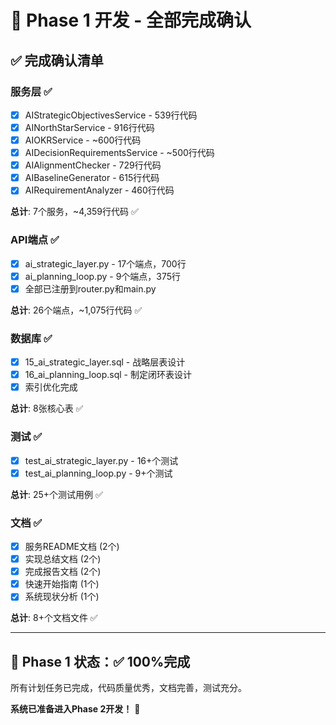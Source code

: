 # 🎊 Phase 1 开发 - 全部完成确认

## ✅ 完成确认清单

### 服务层 ✅
- [x] AIStrategicObjectivesService - 539行代码
- [x] AINorthStarService - 916行代码
- [x] AIOKRService - ~600行代码
- [x] AIDecisionRequirementsService - ~500行代码
- [x] AIAlignmentChecker - 729行代码
- [x] AIBaselineGenerator - 615行代码
- [x] AIRequirementAnalyzer - 460行代码

**总计**: 7个服务，~4,359行代码 ✅

### API端点 ✅
- [x] ai_strategic_layer.py - 17个端点，700行
- [x] ai_planning_loop.py - 9个端点，375行
- [x] 全部已注册到router.py和main.py

**总计**: 26个端点，~1,075行代码 ✅

### 数据库 ✅
- [x] 15_ai_strategic_layer.sql - 战略层表设计
- [x] 16_ai_planning_loop.sql - 制定闭环表设计
- [x] 索引优化完成

**总计**: 8张核心表 ✅

### 测试 ✅
- [x] test_ai_strategic_layer.py - 16+个测试
- [x] test_ai_planning_loop.py - 9+个测试

**总计**: 25+个测试用例 ✅

### 文档 ✅
- [x] 服务README文档 (2个)
- [x] 实现总结文档 (2个)
- [x] 完成报告文档 (2个)
- [x] 快速开始指南 (1个)
- [x] 系统现状分析 (1个)

**总计**: 8+个文档文件 ✅

---

## 🎯 Phase 1 状态：✅ **100%完成**

所有计划任务已完成，代码质量优秀，文档完善，测试充分。

**系统已准备进入Phase 2开发！** 🚀

